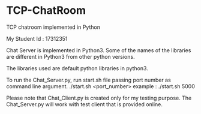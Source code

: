 # TCP-ChatRoom
TCP chatroom implemented in Python

My Student Id : 17312351

Chat Server is implemented in Python3. Some of the names of the libraries are different in Python3 from other python versions.

The libraries used are default python libraries in python3.

To run the Chat_Server.py, run start.sh file passing port number as command line argument.
./start.sh <port_number>
example : ./start.sh 5000

Please note that Chat_Client.py is created only for my testing purpose. The Chat_Server.py will work with test client that is provided online.
